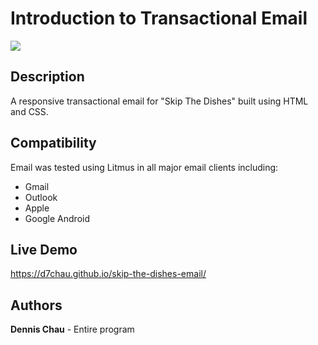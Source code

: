 # Introduction to Transactional Email

[![](https://github.com/d7chau/transactional-email/blob/main/img/skip-thumbnail.png)](https://d7chau.github.io/skip-the-dishes-email/)

## Description

A responsive transactional email for "Skip The Dishes" built using HTML and CSS.

## Compatibility

Email was tested using Litmus in all major email clients including:

* Gmail
* Outlook 
* Apple 
* Google Android

## Live Demo

https://d7chau.github.io/skip-the-dishes-email/

## Authors

**Dennis Chau** - Entire program
